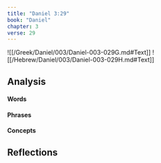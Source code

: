 ```yaml
---
title: "Daniel 3:29"
book: "Daniel"
chapter: 3
verse: 29
---
```

![[/Greek/Daniel/003/Daniel-003-029G.md#Text]]
![[/Hebrew/Daniel/003/Daniel-003-029H.md#Text]]

## Analysis

#### Words

#### Phrases

#### Concepts

## Reflections
